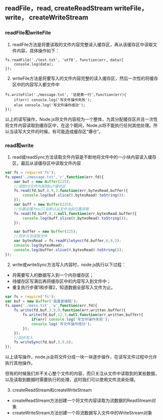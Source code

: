 ## readFile，read, createReadStream writeFile，write， createWriteStream

### readFile和writeFile
1. readFile方法是将要读取的文件内容完整读入缓存区，再从该缓存区中读取文件内容，具体操作如下：
```
fs.readFile('./test.txt', 'utf8', function(err, data){
    console.log(data);  
});
```
2. writeFile方法是将要写入的文件内容完整的读入缓存区，然后一次性的将缓存区中的内容写入都文件中
```
fs.writeFile('./message.txt', '这是第一行',function(err){
    if(err) console.log('写文件操作失败');
    else console.log('写文件操作成功');
});
```
以上的读写操作，Node.js将文件内容视为一个整体，为其分配缓存区并且一次性将文件内容读取到缓存区中，在这个期间，Node.js将不能执行任何其他处理。所以当读写大文件的时候，有可能造成缓存区“爆仓”。

### read和write
1. read或readSync方法读取文件内容是不断地将文件中的一小块内容读入缓存区，最后从该缓存区中读取文件内容
```js
var fs = require('fs');
fs.open('./message.txt','r',function(err,fd){
    var buf = new Buffer(225);
    //读取fd文件内容到buf缓存区
    fs.read(fd,buf,0,9,3,function(err,bytesRead,buffer){
        console.log(buf.slice(0,bytesRead).toString());
    }); 
    var buff = new Buffer(225);
    //位置设置为null会默认从文件当前位置读取
    fs.read(fd,buff,0,3,null,function(err,bytesRead,buffer){
        console.log(buff.slice(0,bytesRead).toString());
    });

    var buffer = new Buffer(225);
    //同步方法读取文件
    var bytesRead = fs.readFileSync(fd,buffer,0,9,3);
    console.log(bytesRead);
    console.log(buffer.slice(0,bytesRead).toString());
});
```
2. write或writeSync方法写入内容时，node.js执行以下过程：
* 将需要写入的数据写入到一个内存缓存区；
* 待缓存区写满后再将缓存区中的内容写入到文件中；
* 重复执行步骤1和步骤2，知道数据全部写入文件为止。
```js
var fs = require('fs');
var buf = new Buffer('我喜爱编程');
fs.open('./mess.txt','w',function(err,fd){
    fs.write(fd,buf,3,9,0,function(err,written,buffer){
        fs.write(fd,buf,12,3,null,function(err,written,buffer){
            if(err) console.log('写文件操作失败');
            console.log('写文件操作成功');
        });
    });
    //同步写入
    fs.writeSync(fd,buf,3,9,0);
});
```
以上读写操作，node.js会将文件分成一块一块逐步操作，在读写文件过程中允许执行其他操作。

但有的时候我们并不关心整个文件的内容，而只关注从文件中读取到的某些数据，以及读取到数据时需要执行的处理，这时我们可以使用文件流来处理。

3. createReadStream和createWriteStream
* createReadStream方法创建一个将文件内容读取为流数据的ReadStream对象
* createWriteStream方法创建一个将流数据写入文件中的WriteStream对象

